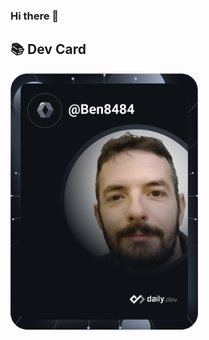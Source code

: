 ### Hi there 👋

<!--
**Ben8484/Ben8484** is a ✨ _special_ ✨ repository because its `README.md` (this file) appears on your GitHub profile.

Here are some ideas to get you started:

- 🔭 I’m currently working on ...
- 🌱 I’m currently learning ...
- 👯 I’m looking to collaborate on ...
- 🤔 I’m looking for help with ...
- 💬 Ask me about ...
- 📫 How to reach me: ...
- 😄 Pronouns: ...
- ⚡ Fun fact: ...
-->

<h2>📚 Dev Card</h2>
<a href="https://app.daily.dev/DailyDevTips"><img src="https://github.com/Ben8484/Ben8484/blob/main/devcard.svg" width="300" alt="Benjamin Hardy's Dev Card"/></a>


